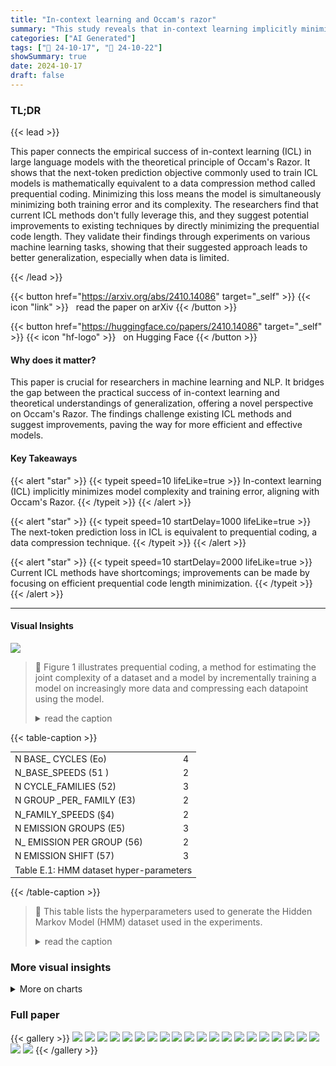```yaml
---
title: "In-context learning and Occam's razor"
summary: "This study reveals that in-context learning implicitly minimizes model complexity alongside training error, providing a theoretical basis for Occam's Razor in modern sequence models."
categories: ["AI Generated"]
tags: ["🔖 24-10-17", "🤗 24-10-22"]
showSummary: true
date: 2024-10-17
draft: false
---
```


### TL;DR


{{< lead >}}

This paper connects the empirical success of in-context learning (ICL) in large language models with the theoretical principle of Occam's Razor.  It shows that the next-token prediction objective commonly used to train ICL models is mathematically equivalent to a data compression method called prequential coding.  Minimizing this loss means the model is simultaneously minimizing both training error and its complexity. The researchers find that current ICL methods don't fully leverage this, and they suggest potential improvements to existing techniques by directly minimizing the prequential code length. They validate their findings through experiments on various machine learning tasks, showing that their suggested approach leads to better generalization, especially when data is limited.

{{< /lead >}}


{{< button href="https://arxiv.org/abs/2410.14086" target="_self" >}}
{{< icon "link" >}} &nbsp; read the paper on arXiv
{{< /button >}}

{{< button href="https://huggingface.co/papers/2410.14086" target="_self" >}}
{{< icon "hf-logo" >}} &nbsp; on Hugging Face
{{< /button >}}

#### Why does it matter?
This paper is crucial for researchers in machine learning and NLP. It bridges the gap between the practical success of in-context learning and theoretical understandings of generalization, offering a novel perspective on Occam's Razor.  The findings challenge existing ICL methods and suggest improvements, paving the way for more efficient and effective models.
#### Key Takeaways

{{< alert "star" >}}
{{< typeit speed=10 lifeLike=true >}} In-context learning (ICL) implicitly minimizes model complexity and training error, aligning with Occam's Razor. {{< /typeit >}}
{{< /alert >}}

{{< alert "star" >}}
{{< typeit speed=10 startDelay=1000 lifeLike=true >}} The next-token prediction loss in ICL is equivalent to prequential coding, a data compression technique. {{< /typeit >}}
{{< /alert >}}

{{< alert "star" >}}
{{< typeit speed=10 startDelay=2000 lifeLike=true >}} Current ICL methods have shortcomings; improvements can be made by focusing on efficient prequential code length minimization. {{< /typeit >}}
{{< /alert >}}

------
#### Visual Insights





![](charts/charts_3_0.png)

> 🔼 Figure 1 illustrates prequential coding, a method for estimating the joint complexity of a dataset and a model by incrementally training a model on increasingly more data and compressing each datapoint using the model.
> <details>
> <summary>read the caption</summary>
> Figure 1: Illustration of prequential coding, a method for estimating K(D, θ) = K(D|pθ) + K(pθ) using θ’s learning algorithm T. a. Pseudocode of the prequential coding program, which jointly compresses D and pθ by incrementally training a model using T on increasingly more data. The primary contribution to total program length comes from specifying each next datapoint di+1 using the current model pθi, which takes −log2 pθi(di+1) bits. b. A visual illustration of prequential coding. As the learner T sees more data, it outputs models that assign a higher likelihood to new observations, and can thus better compress them. The total prequential code length Lpreq(D; T) is given by the area under the curve. The area underneath the curve’s last point is equal to the complexity of the dataset given the final model, K(D|pθ). Since Lpreq(D; T) = K(D|pθ) + K(pθ), the area above the curve’s last point is equal to K(pθ). Prequential coding formalizes the intuition that simple models generalize better from less data.
> </details>





{{< table-caption >}}
<table id='2' style='font-size:14px'><tr><td>N BASE_ CYCLES (Eo)</td><td>4</td></tr><tr><td>N_BASE_SPEEDS (51 )</td><td>2</td></tr><tr><td>N CYCLE_FAMILIES (52)</td><td>3</td></tr><tr><td>N GROUP _PER_ FAMILY (E3)</td><td>2</td></tr><tr><td>N_FAMILY_SPEEDS (§4)</td><td>2</td></tr><tr><td>N EMISSION GROUPS (E5)</td><td>3</td></tr><tr><td>N_ EMISSION PER GROUP (56)</td><td>2</td></tr><tr><td>N EMISSION  SHIFT (57)</td><td>3</td></tr><tr><td colspan="2">Table E.1: HMM dataset hyper-parameters</td></tr></table>{{< /table-caption >}}

> 🔼 This table lists the hyperparameters used to generate the Hidden Markov Model (HMM) dataset used in the experiments.
> <details>
> <summary>read the caption</summary>
> Table E.1: HMM dataset hyper-parameters
> </details>



### More visual insights



<details>
<summary>More on charts
</summary>


![](charts/charts_6_0.png "🔼 Figure 2: Experimental results comparing different learners. Figures show average prequential coding curves for a meta-dataset, which is the mean prediction error on unseen data (generalization error, y-axis) given observed contexts of increasing length (datapoints seen, x-axis). The area underneath these curves corresponds to prequential code length. Error is measured using MSE for linear and sinusoid regression and cross-entropy for Mastermind. a. ICL from next-token prediction objectives (prequential ICL, blue) yields lower prequential code lengths than ICL from past-token prediction objectives (train-risk ICL, orange), with greater effects in low-data regimes. An SGD-based learner (green) fits more complex models than prequential ICL and performs poorly in low-data regimes, but can generalize better in large-data regimes on a difficult Mastermind task due to underfitting in ICL. b. The architecture used to parameterize Tø has substantial influence on ICL's ability to minimize prequential code length.")

> 🔼 The chart compares the generalization error of prequential ICL, train-risk ICL, and SGD across three different tasks (linear regression, sinusoid regression, and Mastermind) with varying context lengths, showing that prequential ICL outperforms the others, especially in low-data settings.
> <details>
> <summary>read the caption</summary>
> Figure 2: Experimental results comparing different learners. Figures show average prequential coding curves for a meta-dataset, which is the mean prediction error on unseen data (generalization error, y-axis) given observed contexts of increasing length (datapoints seen, x-axis). The area underneath these curves corresponds to prequential code length. Error is measured using MSE for linear and sinusoid regression and cross-entropy for Mastermind. a. ICL from next-token prediction objectives (prequential ICL, blue) yields lower prequential code lengths than ICL from past-token prediction objectives (train-risk ICL, orange), with greater effects in low-data regimes. An SGD-based learner (green) fits more complex models than prequential ICL and performs poorly in low-data regimes, but can generalize better in large-data regimes on a difficult Mastermind task due to underfitting in ICL. b. The architecture used to parameterize Tø has substantial influence on ICL's ability to minimize prequential code length.
> </details>


![](charts/charts_6_1.png "🔼 Figure 2: Experimental results comparing different learners. Figures show average prequential coding curves for a meta-dataset, which is the mean prediction error on unseen data (generalization error, y-axis) given observed contexts of increasing length (datapoints seen, x-axis). The area underneath these curves corresponds to prequential code length. Error is measured using MSE for linear and sinusoid regression and cross-entropy for Mastermind. a. ICL from next-token prediction objectives (prequential ICL, blue) yields lower prequential code lengths than ICL from past-token prediction objectives (train-risk ICL, orange), with greater effects in low-data regimes. An SGD-based learner (green) fits more complex models than prequential ICL and performs poorly in low-data regimes, but can generalize better in large-data regimes on a difficult Mastermind task due to underfitting in ICL. b. The architecture used to parameterize Tø has substantial influence on ICL's ability to minimize prequential code length.")

> 🔼 The chart compares the performance of different meta-learners (with different architectures) in minimizing prequential code length across various tasks, showing the impact of architecture and objective on generalization.
> <details>
> <summary>read the caption</summary>
> Figure 2: Experimental results comparing different learners. Figures show average prequential coding curves for a meta-dataset, which is the mean prediction error on unseen data (generalization error, y-axis) given observed contexts of increasing length (datapoints seen, x-axis). The area underneath these curves corresponds to prequential code length. Error is measured using MSE for linear and sinusoid regression and cross-entropy for Mastermind. a. ICL from next-token prediction objectives (prequential ICL, blue) yields lower prequential code lengths than ICL from past-token prediction objectives (train-risk ICL, orange), with greater effects in low-data regimes. An SGD-based learner (green) fits more complex models than prequential ICL and performs poorly in low-data regimes, but can generalize better in large-data regimes on a difficult Mastermind task due to underfitting in ICL. b. The architecture used to parameterize Tø has substantial influence on ICL's ability to minimize prequential code length.
> </details>


![](charts/charts_8_0.png "🔼 Figure 3: Experimental results for LLM and data manipulation strategies. Figures show average prequential coding curves for a meta-dataset, which is the mean prediction error on unseen data (generalization error, y-axis) given observed contexts of increasing length (datapoints seen, x-axis). The area underneath these curves corresponds to prequential code length. Error bars show standard error across 5 seeds. a. An LLM (GPT-4, red) fails to meaningfully minimize prequential code length on a novel Mastermind task, performing far worse than small ICL models trained on a distribution of Mastermind tasks (blue) and a naive baseline that predicts the marginal class distribution over the context (purple). Error is measured using cross-entropy. b. On a synthetic HMM dataset designed to mimic natural language, preferentially training on shorter contexts (red) yields lower prequential code lengths than training uniformly over context lengths (purple). Error is measured using reverse KL divergence between model and oracle conditioned on seen context.")

> 🔼 The chart compares the performance of a large pretrained language model (LLM), a smaller transformer model trained with in-context learning (ICL), and a naive baseline on a Mastermind task, showing that ICL achieves lower prequential code lengths, especially when using shorter context lengths in training.
> <details>
> <summary>read the caption</summary>
> Figure 3: Experimental results for LLM and data manipulation strategies. Figures show average prequential coding curves for a meta-dataset, which is the mean prediction error on unseen data (generalization error, y-axis) given observed contexts of increasing length (datapoints seen, x-axis). The area underneath these curves corresponds to prequential code length. Error bars show standard error across 5 seeds. a. An LLM (GPT-4, red) fails to meaningfully minimize prequential code length on a novel Mastermind task, performing far worse than small ICL models trained on a distribution of Mastermind tasks (blue) and a naive baseline that predicts the marginal class distribution over the context (purple). Error is measured using cross-entropy. b. On a synthetic HMM dataset designed to mimic natural language, preferentially training on shorter contexts (red) yields lower prequential code lengths than training uniformly over context lengths (purple). Error is measured using reverse KL divergence between model and oracle conditioned on seen context.
> </details>


![](charts/charts_20_0.png "🔼 Figure E.1: Validation loss as a function of the number of tokens seen during training. The curve is averaged over 5 different datasets (seeds). We can see that the models trained on sequences with shorter length converge faster.")

> 🔼 The chart displays the validation loss as a function of the number of tokens seen during training, showing faster convergence for models trained on shorter sequences.
> <details>
> <summary>read the caption</summary>
> Figure E.1: Validation loss as a function of the number of tokens seen during training. The curve is averaged over 5 different datasets (seeds). We can see that the models trained on sequences with shorter length converge faster.
> </details>


![](charts/charts_21_0.png "🔼 Figure E.2: Prequential code curves at different stages of training Reproduction of Figure 3b but with the prequential curve at 610M tokens also. At this point, the models trained with uniform context length have essentially the same performance as the ones trained with smaller context lengths.")

> 🔼 The chart displays prequential coding curves for models trained with uniform and skewed short context lengths, showing generalization error as a function of datapoints seen at different training stages.
> <details>
> <summary>read the caption</summary>
> Figure E.2: Prequential code curves at different stages of training Reproduction of Figure 3b but with the prequential curve at 610M tokens also. At this point, the models trained with uniform context length have essentially the same performance as the ones trained with smaller context lengths.
> </details>


</details>



### Full paper

{{< gallery >}}
<img src="paper_images/1.png" class="grid-w50 md:grid-w33 xl:grid-w25" />
<img src="paper_images/2.png" class="grid-w50 md:grid-w33 xl:grid-w25" />
<img src="paper_images/3.png" class="grid-w50 md:grid-w33 xl:grid-w25" />
<img src="paper_images/4.png" class="grid-w50 md:grid-w33 xl:grid-w25" />
<img src="paper_images/5.png" class="grid-w50 md:grid-w33 xl:grid-w25" />
<img src="paper_images/6.png" class="grid-w50 md:grid-w33 xl:grid-w25" />
<img src="paper_images/7.png" class="grid-w50 md:grid-w33 xl:grid-w25" />
<img src="paper_images/8.png" class="grid-w50 md:grid-w33 xl:grid-w25" />
<img src="paper_images/9.png" class="grid-w50 md:grid-w33 xl:grid-w25" />
<img src="paper_images/10.png" class="grid-w50 md:grid-w33 xl:grid-w25" />
<img src="paper_images/11.png" class="grid-w50 md:grid-w33 xl:grid-w25" />
<img src="paper_images/12.png" class="grid-w50 md:grid-w33 xl:grid-w25" />
<img src="paper_images/13.png" class="grid-w50 md:grid-w33 xl:grid-w25" />
<img src="paper_images/14.png" class="grid-w50 md:grid-w33 xl:grid-w25" />
<img src="paper_images/15.png" class="grid-w50 md:grid-w33 xl:grid-w25" />
<img src="paper_images/16.png" class="grid-w50 md:grid-w33 xl:grid-w25" />
<img src="paper_images/17.png" class="grid-w50 md:grid-w33 xl:grid-w25" />
<img src="paper_images/18.png" class="grid-w50 md:grid-w33 xl:grid-w25" />
<img src="paper_images/19.png" class="grid-w50 md:grid-w33 xl:grid-w25" />
<img src="paper_images/20.png" class="grid-w50 md:grid-w33 xl:grid-w25" />
<img src="paper_images/21.png" class="grid-w50 md:grid-w33 xl:grid-w25" />
<img src="paper_images/22.png" class="grid-w50 md:grid-w33 xl:grid-w25" />
{{< /gallery >}}